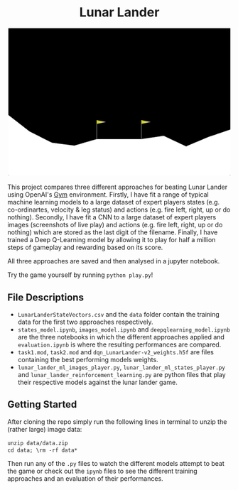 <div align="center">

# Lunar Lander
</div>

<p align="center">
<img src="https://github.com/alanjeffares/lunar-lander/blob/master/lunar_lander.gif"  width="500">
</p>

This project compares three different approaches for beating Lunar Lander using OpenAI's [Gym](https://gym.openai.com/) environment. Firstly, I have fit a range of typical machine learning models to a large dataset of expert players states (e.g. co-ordinartes, velocity & leg status) and actions (e.g. fire left, right, up or do nothing). Secondly, I have fit a CNN to a large dataset of expert players images (screenshots of live play) and actions (e.g. fire left, right, up or do nothing) which are stored as the last digit of the filename. Finally, I have trained a Deep Q-Learning model by allowing it to play for half a million steps of gameplay and rewarding based on its score. 

All three approaches are saved and then analysed in a jupyter notebook. 

Try the game yourself by running `python play.py`!

## File Descriptions
* `LunarLanderStateVectors.csv` and the `data` folder contain the training data for the first two approaches respectively.
* `states_model.ipynb`, `images_model.ipynb` and `deepqlearning_model.ipynb` are the three notebooks in which the different approaches applied and `evaluation.ipynb` is where the resulting performances are compared.
* `task1.mod`, `task2.mod` and `dqn_LunarLander-v2_weights.h5f` are files containing the best performing models weights. 
* `lunar_lander_ml_images_player.py`, `lunar_lander_ml_states_player.py` and `lunar_lander_reinforcement_learning.py` are python files that play their respective models against the lunar lander game. 

## Getting Started
After cloning the repo simply run the following lines in terminal to unzip the (rather large) image data:
```
unzip data/data.zip
cd data; \rm -rf data*
```
Then run any of the `.py` files to watch the different models attempt to beat the game or check out the `ipynb` files to see the different training approaches and an evaluation of their performances. 
